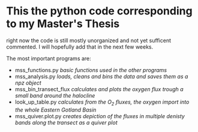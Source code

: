 # This the python code corresponding to my Master's Thesis 

right now the code is still mostly unorganized and not yet sufficent commented. I will hopefully add that in the next few weeks.


The most important programs are:

- mss_functions.py *basic functions used in the other programs*
- mss_analysis.py *loads, cleans  and bins the data and saves them as a npz object*
- mss_bin_transect_flux *calculates and plots the oxygen flux trough a small band around the halocline*
- look_up_table.py *calculates from the O<sub>2</sub> fluxes, the oxygen import into the whole Eastern Gotland Basin*
- mss_quiver.plot.py *creates depiction of the fluxes in multiple denisty bands along the transect as a quiver plot*

